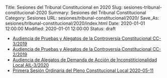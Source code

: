 Title: Sesiones del Tribunal Constitucional en 2020
Slug: sesiones-tribunal-constitucional-2020
Summary: Sesiones del Tribunal Constitucional
Category: Sesiones
URL: sesiones/tribunal-constitucional/2020/
Save_As: sesiones/tribunal-constitucional/2020/index.html
Date: 2020-01-01 12:00:00
Modified: 2020-01-01 12:00:00
Status: draft

- [Audiencia de Pruebas y Alegatos de la Controversia Constitucional CC-3/2019](audiencia-de-alegatos-de-pruebas-y-alegatos-de-la-controversia-constitucional-cc-3-2019/)
- [Audiencia de Pruebas y Alegatos de la Controversia Constitucional CC-2/2019](audiencia-de-alegatos-de-pruebas-y-alegatos-de-la-controversia-constitucional-cc-2-2019/)
- [Audiencia de Alegatos de Demanda de Acción de Inconstiticionalidad Local AIL-3/2020](audiencia-de-alegatos-de-demanda-de-accion-de-inconstiticionalidad-local-ail-3-2020/)
- [Primera Sesión Ordinaria del Pleno Constitucional Local 2020-05-11](primera-sesion-ordinaria-constitucional-local-2020-05-11)



